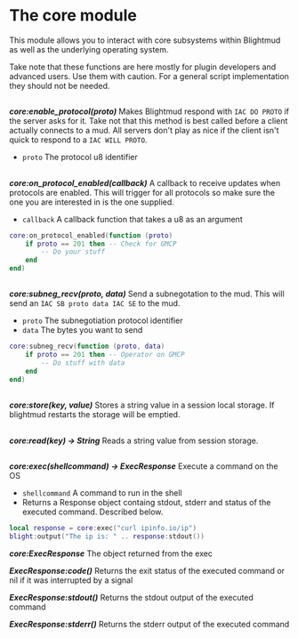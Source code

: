 # The core module

This module allows you to interact with core subsystems within Blightmud as
well as the underlying operating system.

Take note that these functions are here mostly for plugin developers and
advanced users.  Use them with caution. For a general script implementation
they should not be needed.

##

***core:enable_protocol(proto)***
Makes Blightmud respond with `IAC DO PROTO` if the server asks for it.  Take
not that this method is best called before a client actually connects to a mud.
All servers don't play as nice if the client isn't quick to respond to a `IAC
WILL PROTO`.

- `proto`     The protocol u8 identifier

##

***core:on_protocol_enabled(callback)***
A callback to receive updates when protocols are enabled. This will trigger for
all protocols so make sure the one you are interested in is the one supplied.

- `callback`  A callback function that takes a u8 as an argument

```lua
core:on_protocol_enabled(function (proto)
    if proto == 201 then -- Check for GMCP
        -- Do your stuff
    end
end)
```

##

***core:subneg_recv(proto, data)***
Send a subnegotation to the mud.  This will send an `IAC SB proto data IAC SE`
to the mud.

- `proto`     The subnegotiation protocol identifier
- `data`      The bytes you want to send

```lua
core:subneg_recv(function (proto, data)
    if proto == 201 then -- Operator on GMCP
        -- Do stuff with data
    end
end)
```

##

***core:store(key, value)***
Stores a string value in a session local storage. If blightmud restarts the
storage will be emptied.

##

***core:read(key) -> String***
Reads a string value from session storage.

##

***core:exec(shellcommand) -> ExecResponse***
Execute a command on the OS

- `shellcommand` A command to run in the shell
- Returns a Response object containg stdout, stderr and status of the executed
  command. Described below.

```lua
local response = core:exec("curl ipinfo.io/ip")
blight:output("The ip is: " .. response:stdout())
```

***core:ExecResponse***
The object returned from the exec

***ExecResponse:code()***
Returns the exit status of the executed command or nil if it was interrupted by a signal

***ExecResponse:stdout()***
Returns the stdout output of the executed command

***ExecResponse:stderr()***
Returns the stderr output of the executed command
